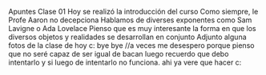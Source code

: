 Apuntes Clase 01
Hoy se realizó la introducción del curso 
Como siempre, le Profe Aaron no decepciona 
Hablamos de diverses exponentes como Sam Lavigne o Ada Lovelace
Pienso que es muy interesante la forma en que los diversos objetos y realidades se desarrollan en conjunto 
Adjunto alguna fotos de la clase de hoy c:
bye bye
//a veces me desespero porque pienso que no seré capaz de ser igual de bacan luego recuerdo que debo intentarlo y si luego de intentarlo no funciona. ahi ya vere que hacer c:


